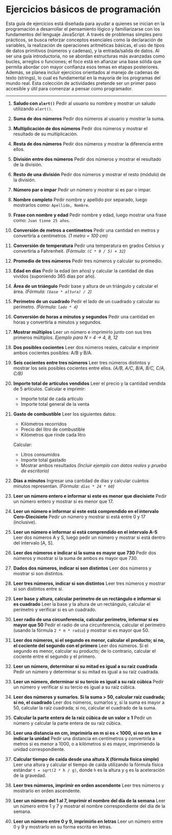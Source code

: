 # Ejercicios básicos de programación

Esta guía de ejercicios está diseñada para ayudar a quienes se inician en la programación a desarrollar el pensamiento lógico y familiarizarse con los fundamentos del lenguaje JavaScript. A través de problemas simples pero prácticos, se busca reforzar conceptos esenciales como la declaración de variables, la realización de operaciones aritméticas básicas, el uso de tipos de datos primitivos (números y cadenas), y la entrada/salida de datos. Al ser una guía introductoria, no se abordan estructuras más avanzadas como bucles, arreglos o funciones; el foco está en afianzar una base sólida que permita abordar con mayor confianza esos temas en etapas posteriores. Además, se planea incluir ejercicios orientados al manejo de cadenas de texto (strings), lo cual es fundamental en la mayoría de los programas del mundo real. Esta colección de actividades pretende ser un primer paso accesible y útil para comenzar a pensar como programador.

---

1. **Saludo con `alert()`**
   Pedir al usuario su nombre y mostrar un saludo utilizando `alert()`.

2. **Suma de dos números**
   Pedir dos números al usuario y mostrar la suma.

3. **Multiplicación de dos números**
   Pedir dos números y mostrar el resultado de su multiplicación.

4. **Resta de dos números**
   Pedir dos números y mostrar la diferencia entre ellos.

5. **División entre dos números**
   Pedir dos números y mostrar el resultado de la división.

6. **Resto de una división**
   Pedir dos números y mostrar el resto (módulo) de la división.

7. **Número par o impar**
   Pedir un número y mostrar si es par o impar.

8. **Nombre completo**
   Pedir nombre y apellido por separado, luego mostrarlos como: `Apellido, Nombre`.

9. **Frase con nombre y edad**
   Pedir nombre y edad, luego mostrar una frase como: `Juan tiene 25 años`.

10. **Conversión de metros a centímetros**
    Pedir una cantidad en metros y convertirla a centímetros.
    *(1 metro = 100 cm)*

11. **Conversión de temperatura**
    Pedir una temperatura en grados Celsius y convertirla a Fahrenheit.
    *(Fórmula: `(C * 9 / 5) + 32`)*

12. **Promedio de tres números**
    Pedir tres números y calcular su promedio.

13. **Edad en días**
    Pedir la edad (en años) y calcular la cantidad de días vividos (suponiendo 365 días por año).

14. **Área de un triángulo**
    Pedir base y altura de un triángulo y calcular el área.
    *(Fórmula: `(base * altura) / 2`)*

15. **Perímetro de un cuadrado**
    Pedir el lado de un cuadrado y calcular su perímetro.
    *(Fórmula: `lado * 4`)*

16. **Conversión de horas a minutos y segundos**
    Pedir una cantidad en horas y convertirla a minutos y segundos.

17. **Mostrar múltiplos**
    Leer un número e imprimirlo junto con sus tres primeros múltiplos.
    *Ejemplo para N = 4 → 4, 8, 12*

18. **Dos posibles cocientes**
    Leer dos números reales, calcular e imprimir ambos cocientes posibles: A/B y B/A.

19. **Seis cocientes entre tres números**
    Leer tres números distintos y mostrar los seis posibles cocientes entre ellos.
    *(A/B, A/C, B/A, B/C, C/A, C/B)*

20. **Importe total de artículos vendidos**
    Leer el precio y la cantidad vendida de 5 artículos.
    Calcular e imprimir:

    * Importe total de cada artículo
    * Importe total general de la venta

21. **Gasto de combustible**
    Leer los siguientes datos:

    * Kilómetros recorridos
    * Precio del litro de combustible
    * Kilómetros que rinde cada litro

    Calcular:

    * Litros consumidos
    * Importe total gastado
    * Mostrar ambos resultados
      *(Incluir ejemplo con datos reales y prueba de escritorio)*

22. **Días a minutos**
    Ingresar una cantidad de días y calcular cuántos minutos representan.
    *(Fórmula: `días * 24 * 60`)*

23. **Leer un número entero e informar si este es menor que diecisiete**
    Pedir un número entero y mostrar si es menor que 17.

24. **Leer un número e informar si este está comprendido en el intervalo Cero-Diecisiete**
    Pedir un número y mostrar si está entre 0 y 17 (inclusive).

25. **Leer un número e informar si está comprendido en el intervalo A-S**
    Leer dos números A y S, luego pedir un número y mostrar si está dentro del intervalo \[A, S].

26. **Leer dos números e indicar si la suma es mayor que 730**
    Pedir dos números y mostrar si la suma de ambos es mayor que 730.

27. **Dados dos números, indicar si son distintos**
    Leer dos números y mostrar si son distintos.

28. **Leer tres números, indicar si son distintos**
    Leer tres números y mostrar si son distintos entre sí.

29. **Leer base y altura, calcular perímetro de un rectángulo e informar si es cuadrado**
    Leer la base y la altura de un rectángulo, calcular el perímetro y verificar si es un cuadrado.

30. **Leer radio de una circunferencia, calcular perímetro, informar si es mayor que 50**
    Pedir el radio de una circunferencia, calcular el perímetro (usando la fórmula `2 * π * radio`) y mostrar si es mayor que 50.

31. **Leer dos números, si el segundo es menor, calcular el producto; si no, el cociente del segundo con el primero**
    Leer dos números. Si el segundo es menor, calcular su producto; de lo contrario, calcular el cociente entre el segundo y el primero.

32. **Leer un número, determinar si su mitad es igual a su raíz cuadrada**
    Pedir un número y determinar si su mitad es igual a su raíz cuadrada.

33. **Leer un número, determinar si su tercio es igual a su raíz cúbica**
    Pedir un número y verificar si su tercio es igual a su raíz cúbica.

34. **Leer dos números y sumarlos. Si la suma > 50, calcular raíz cuadrada; si no, el cuadrado**
    Leer dos números, sumarlos y, si la suma es mayor a 50, calcular la raíz cuadrada; si no, calcular el cuadrado de la suma.

35. **Calcular la parte entera de la raíz cúbica de un valor ≥ 1**
    Pedir un número y calcular la parte entera de su raíz cúbica.

36. **Leer una distancia en cm, imprimirla en m si es < 1000, si no en km e indicar la unidad**
    Pedir una distancia en centímetros y convertirla a metros si es menor a 1000, o a kilómetros si es mayor, imprimiendo la unidad correspondiente.

37. **Calcular tiempo de caída desde una altura X (fórmula física simple)**
    Leer una altura y calcular el tiempo de caída utilizando la fórmula física estándar `t = sqrt(2 * h / g)`, donde `h` es la altura y `g` es la aceleración de la gravedad.

38. **Leer tres números, imprimir en orden ascendente**
    Leer tres números y mostrarlo en orden ascendente.

39. **Leer un número del 1 al 7, imprimir el nombre del día de la semana**
    Leer un número entre 1 y 7 y mostrar el nombre correspondiente del día de la semana.

40. **Leer un número entre 0 y 9, imprimirlo en letras**
    Leer un número entre 0 y 9 y mostrarlo en su forma escrita en letras.
